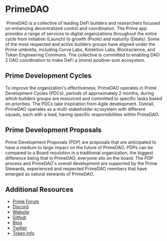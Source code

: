  
# PrimeDAO
​
PrimeDAO is a collective of leading DeFi builders and researchers focused on enhancing decentralized control and coordination. The Prime app provides a range of services to digital organizations throughout the entire cycle from initiation (Launch) to growth (Pools) and maturity (Deals). Some of the most respected and active builders groups have aligned under the Prime umbrella, including Curve Labs, Kolektivo Labs, Blockscience, and Token Engineering Commons. The collective is committed to enabling DAO 2 DAO coordination to make DeFi a (more) positive-sum ecosystem.

## Prime Development Cycles

To improve the organization's effectiveness, PrimeDAO operates in Prime Development Cycles (PDCs), periods of approximately 2 months, during which builders groups are resourced and committed to specific tasks based on priorities. The PDCs take inspiration from Agile development. Overall, PrimeDAO operates as a multi-stakeholder ecosystem with different squads, each with a lead, having specific responsibilities within PrimeDAO.

## Prime Development Proposals
Prime Development Proposals (PDP) are proposals that are anticipated to have a medium to large impact on the future of PrimeDAO. PDPs can be compared to a Board resolution in a traditional organization, the biggest difference being that in PrimeDAO, everyone sits on the board. The PDP process and PrimeDAO's overall development are supported by the Prime Stewards, experienced and respected PrimeDAO members that have emerged as natural stewards of PrimeDAO.

## Additional Resources
- [Prime Forum](https://forum.prime.xyz/)
- [Discord](https://discord.gg/QR8mHskk)
- [Website](https://www.prime.xyz/)
- [Github](https://github.com/PrimeDAO)
- [Blog](https://medium.com/primedao)
- [Twitter](https://twitter.com/primedao_)
- [Token Info](https://etherscan.io/token/0xE59064a8185Ed1Fca1D17999621eFedfab4425c9)

